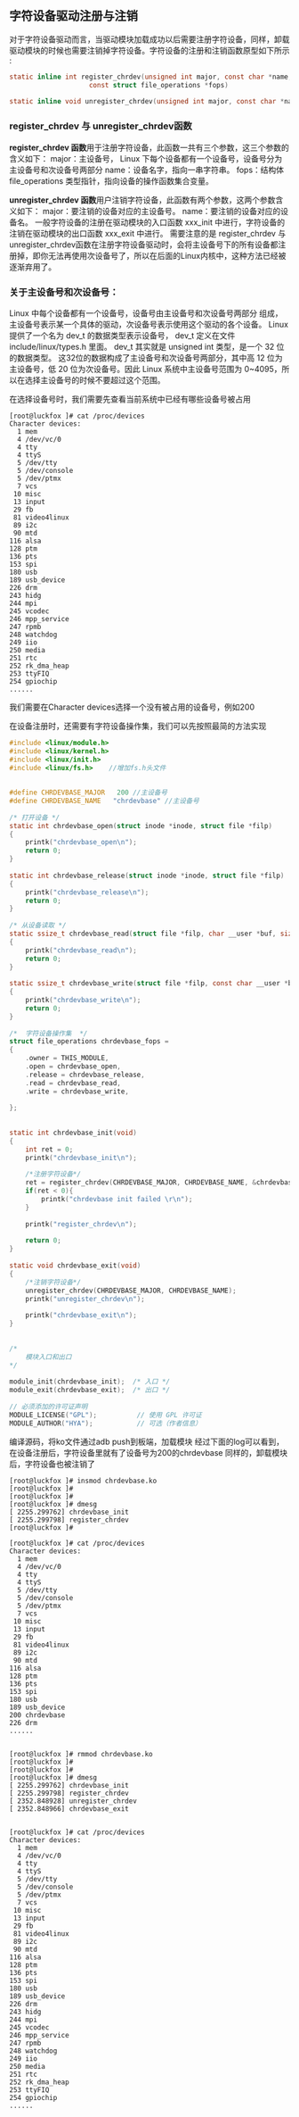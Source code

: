## 字符设备驱动注册与注销

对于字符设备驱动而言，当驱动模块加载成功以后需要注册字符设备，同样，卸载驱动模块的时候也需要注销掉字符设备。字符设备的注册和注销函数原型如下所示 :

```c
static inline int register_chrdev(unsigned int major, const char *name, 
                    const struct file_operations *fops)
 
static inline void unregister_chrdev(unsigned int major, const char *name)
```
### register_chrdev 与 unregister_chrdev函数
**register_chrdev 函数**用于注册字符设备，此函数一共有三个参数，这三个参数的含义如下：
major：主设备号， Linux 下每个设备都有一个设备号，设备号分为主设备号和次设备号两部分&#x20;
name：设备名字，指向一串字符串。&#x20;
fops：结构体 file_operations 类型指针，指向设备的操作函数集合变量。&#x20;

**unregister_chrdev 函数**用户注销字符设备，此函数有两个参数，这两个参数含义如下：&#x20;
major：要注销的设备对应的主设备号。&#x20;
name：要注销的设备对应的设备名。&#x20;
一般字符设备的注册在驱动模块的入口函数 xxx_init 中进行，字符设备的注销在驱动模块的出口函数 xxx_exit 中进行。 需要注意的是 register_chrdev 与 unregister_chrdev函数在注册字符设备驱动时，会将主设备号下的所有设备都注册掉，即你无法再使用次设备号了，所以在后面的Linux内核中，这种方法已经被逐渐弃用了。 

### 关于主设备号和次设备号： 
Linux 中每个设备都有一个设备号，设备号由主设备号和次设备号两部分 组成，主设备号表示某一个具体的驱动，次设备号表示使用这个驱动的各个设备。 
Linux 提供了一个名为 dev_t 的数据类型表示设备号， dev_t 定义在文件 include/linux/types.h 里面。 dev_t 其实就是 unsigned int 类型，是一个 32 位的数据类型。
这32位的数据构成了主设备号和次设备号两部分，其中高 12 位为主设备号，低 20 位为次设备号。因此 Linux 系统中主设备号范围为 0~4095，所以在选择主设备号的时候不要超过这个范围。

在选择设备号时，我们需要先查看当前系统中已经有哪些设备号被占用
```shell
[root@luckfox ]# cat /proc/devices 
Character devices:
  1 mem
  4 /dev/vc/0
  4 tty
  4 ttyS
  5 /dev/tty
  5 /dev/console
  5 /dev/ptmx
  7 vcs
 10 misc
 13 input
 29 fb
 81 video4linux
 89 i2c
 90 mtd
116 alsa
128 ptm
136 pts
153 spi
180 usb
189 usb_device
226 drm
243 hidg
244 mpi
245 vcodec
246 mpp_service
247 rpmb
248 watchdog
249 iio
250 media
251 rtc
252 rk_dma_heap
253 ttyFIQ
254 gpiochip
......
```

我们需要在Character devices选择一个没有被占用的设备号，例如200

在设备注册时，还需要有字符设备操作集，我们可以先按照最简的方法实现

```c
#include <linux/module.h>
#include <linux/kernel.h>
#include <linux/init.h>
#include <linux/fs.h>    //增加fs.h头文件
 
 
#define CHRDEVBASE_MAJOR   200 //主设备号
#define CHRDEVBASE_NAME   "chrdevbase" //主设备号
 
/* 打开设备 */
static int chrdevbase_open(struct inode *inode, struct file *filp)
{
    printk("chrdevbase_open\n");
    return 0;
}
 
static int chrdevbase_release(struct inode *inode, struct file *filp)
{
    printk("chrdevbase_release\n");
    return 0;
}
 
/* 从设备读取 */
static ssize_t chrdevbase_read(struct file *filp, char __user *buf, size_t cnt, loff_t *offt)
{
    printk("chrdevbase_read\n");
    return 0;
}
 
static ssize_t chrdevbase_write(struct file *filp, const char __user *buf, size_t cnt, loff_t *offt)
{
    printk("chrdevbase_write\n");
    return 0;
}
 
/*  字符设备操作集  */
struct file_operations chrdevbase_fops =
{
    .owner = THIS_MODULE,
    .open = chrdevbase_open,
    .release = chrdevbase_release,
    .read = chrdevbase_read,
    .write = chrdevbase_write,
 
};
 
 
static int chrdevbase_init(void)
{
    int ret = 0;
    printk("chrdevbase_init\n");
 
    /*注册字符设备*/
    ret = register_chrdev(CHRDEVBASE_MAJOR, CHRDEVBASE_NAME, &chrdevbase_fops);
    if(ret < 0){
        printk("chrdevbase init failed \r\n");
    }
 
    printk("register_chrdev\n");
 
    return 0;
}
 
static void chrdevbase_exit(void)
{
    /*注销字符设备*/
    unregister_chrdev(CHRDEVBASE_MAJOR, CHRDEVBASE_NAME);
    printk("unregister_chrdev\n");
 
    printk("chrdevbase_exit\n");
}
 
 
/*
    模块入口和出口
*/
 
module_init(chrdevbase_init);  /* 入口 */
module_exit(chrdevbase_exit);  /* 出口 */
 
// 必须添加的许可证声明
MODULE_LICENSE("GPL");          // 使用 GPL 许可证
MODULE_AUTHOR("HYA");           // 可选（作者信息）
```

编译源码，将ko文件通过adb push到板端，加载模块
经过下面的log可以看到，在设备注册后，字符设备里就有了设备号为200的chrdevbase
同样的，卸载模块后，字符设备也被注销了

```shell
[root@luckfox ]# insmod chrdevbase.ko 
[root@luckfox ]# 
[root@luckfox ]# 
[root@luckfox ]# dmesg 
[ 2255.299762] chrdevbase_init
[ 2255.299798] register_chrdev
[root@luckfox ]# 
 
[root@luckfox ]# cat /proc/devices 
Character devices:
  1 mem
  4 /dev/vc/0
  4 tty
  4 ttyS
  5 /dev/tty
  5 /dev/console
  5 /dev/ptmx
  7 vcs
 10 misc
 13 input
 29 fb
 81 video4linux
 89 i2c
 90 mtd
116 alsa
128 ptm
136 pts
153 spi
180 usb
189 usb_device
200 chrdevbase
226 drm
......
 
 
[root@luckfox ]# rmmod chrdevbase.ko 
[root@luckfox ]# 
[root@luckfox ]# 
[root@luckfox ]# dmesg 
[ 2255.299762] chrdevbase_init
[ 2255.299798] register_chrdev
[ 2352.848928] unregister_chrdev
[ 2352.848966] chrdevbase_exit
 
 
[root@luckfox ]# cat /proc/devices 
Character devices:
  1 mem
  4 /dev/vc/0
  4 tty
  4 ttyS
  5 /dev/tty
  5 /dev/console
  5 /dev/ptmx
  7 vcs
 10 misc
 13 input
 29 fb
 81 video4linux
 89 i2c
 90 mtd
116 alsa
128 ptm
136 pts
153 spi
180 usb
189 usb_device
226 drm
243 hidg
244 mpi
245 vcodec
246 mpp_service
247 rpmb
248 watchdog
249 iio
250 media
251 rtc
252 rk_dma_heap
253 ttyFIQ
254 gpiochip
......
 
 
 
```

